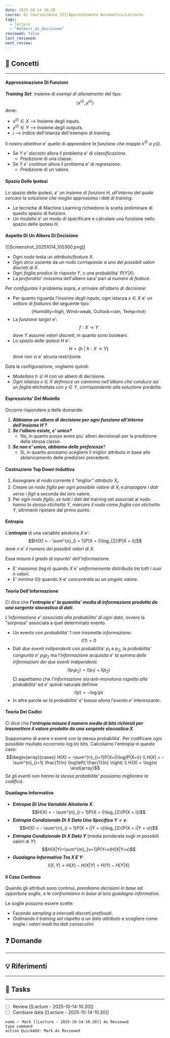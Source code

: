 ```yaml
---
date: 2025-10-14 10.20
course: 02 Courses/Anno III/Apprendimento Automatico/Lectures
tags:
  - lecture
  - "#alberi_di_decisione"
reviewed: false
last_reviewed:
next_review:
---
```

## 🧠 Concetti
---
#### Approssimazione Di Funzioni
___Training Set___: insieme di _esempi di allenamento_ del tipo: $$\langle x^{(i)}, y^{(i)} \rangle$$dove:
+ $x^{(i)} \in X$ --> Insieme degli inputs.
+ $y^{(i)} \in Y$ --> Insieme degli outputs.
+ $i$ --> Indice dell'istanza dell'esempio di training.

Il nostro _obiettivo_ e' quello di _apprendere la funzione che mappa $x^{(i)}$ a $y{(i)}$_.
+ Se _$Y$ e' discreto_ allora il problema e' di _classificazione_.
	+ Predizione di una classe.
+ Se _$Y$ e' continuo_ allora il problema e' di _regressione_.
	+ Predizione di un valore.
#### Spazio Delle Ipotesi
Lo spazio delle ipotesi, _e' un insieme di funzioni $H$, all'interno del quale cercare la soluzione che meglio approssima i dati di training_.
+ Le tecniche di Machine Learning richiedono la scelta preliminare di questo spazio di funzioni.
+ Un modello e' un modo di specificare e calcolare una funzione nello spazio delle ipotesi $H$.
#### Aspetto Di Un Albero Di Decisione
![[Screenshot_20251014_105300.png]]
+ Ogni _nodo_ testa un _attributo/feature_ $X$.
+ Ogni _arco_ uscente da un nodo _corrisponde a uno dei possibili valori discreti di_ $X$.
+ Ogni _foglia predice la risposta_ $Y$, o una probabilita' $P(Y|X)$.
+ La _profondita' massima_ dell'albero sara' pari al _numero di feature_.

Per _configurare_ il problema sopra, _e arrivare all'albero di decisione_:
+ Per quanto riguarda _l'insieme degli inputs_, ogni istanza $x \in X$ e' un _vettore di features_ del seguente tipo: $$\langle \text{Humidity=high, Wind=weak, Outlook=rain, Temp=hot} \rangle$$
+ La _funzione target_ e': $$f : X \to Y$$dove $Y$ assume _valori discreti_, in quanto sono booleani.
+ Lo _spazio delle ipotesi_ $H$ e': $$H = \{h \ | \ h:X \to Y\}$$dove non vi e' alcuna restrizione.

Data la configurazione, vogliamo quindi:
+ _Modellare $h \in H$_ con un albero di decisione.
+ _Ogni istanza_ $x \in X$ _definisce un cammino nell'albero che conduce ad un foglia_ etichettata con $y \in Y$, _corrispondente alla soluzione predetta_.
#### Espressivita' Del Modello
Occorre rispondere a delle domande:
1. ___Abbiamo un albero di decisione per ogni funzione all'interno dell'insieme $H$ ?___
2. ___Se l'albero esiste, e' unico?___
	+ No, in quanto posso avere piu' alberi decisionali per la predizione della stessa classe.
3. ___Se non e' unico, abbiamo delle preferenze___?
	+ Si, in quanto possiamo scegliere il miglior attributo in base allo sbilanciamento delle predizioni precedenti.
#### Costruzione Top Down Induttiva
1. Assegnare al _nodo_ corrente il _"miglior" attributo_ $X_{i}$.
2. Creare un _nodo figlio_ per _ogni possibile valore di_ $X_{i}$ e _propagare i dati verso i figli_ a seconda del loro valore.
3. Per _ogni nodo figlio_, _se tutti i dati_ del training set associati al nodo _hanno la stessa etichetta $Y$_, _marcare il nodo come foglia con etichetta $Y$_, altrimenti ripetere dal primo punto.
#### Entropia
L'___entropia___ di una variabile aleatoria $X$ e': $$H(X) = - \sum^{n}_{i = 1}P(X = i)\log_{2}(P(X = i))$$dove $n$ e' _il numero dei possibili valori di $X$_.

Essa _misura il grado di inpurita' dell'informazione_.
+ E' _massima_ ($\log n$) quando $X$ e' _uniformemente distribuita tra tutti i suoi $n$ valori_.
+ E' _minima_ ($0$) quando $X$ e' _concentrata su un singolo valore_.
#### Teoria Dell'informazione
Ci dice che ___l'entropia e' la quantita' media di informazione prodotta da una sorgente stocastica di dati___.

_L'informazione e' associata alla probabilita' di ogni dato_, ovvero la "sorpresa" associata a quel determinato evento.
+ Un evento con _probabilita'_ $1$ _non trasmette informazione_: $$I(1) = 0$$
+ Dati _due eventi indipendenti_ con probabilita' $p_{1}$ e $p_{2}$, la _probabilita' congiunta e'_ $p_{1}p_{2}$ ma _l'informazione acquisita e' la somma delle informazioni dei due eventi indipendenti_: $$I(p_{1}p_{2}) = I(p_{1}) + I(p_{2})$$
Ci aspettiamo che _l'informazione sia anti-monotona rispetto alla probabilita'_ ed e' quindi naturale definire $$I(p) = -\log(p)$$
+ In altre parole _se la probabilita' e' bassa allora l'evento e' interessante_.
#### Teoria Dei Codici
Ci dice che ___l'entropia misura il numero medio di bits richiesti per trasmettere il valore prodotto da una sorgente stocastica $X$___.

Supponiamo di avere $n$ eventi con la stessa probabilita'. Per codificare ogni possibile risultato occorrono $\log(n)$ bits.
Calcoliamo l'entropia in questo caso: $$\begin{array}{cases} H(X) = -\sum^{n}_{i=1}P(X=i)\log(P(X=i))  \\
H(X) = -\sum^{n}_{i=1} \frac{1}{n} \log\left( \frac{1}{n} \right)  \\ 
H(X) = \log(n) \end{array}$$
_Se gli eventi non hanno la stessa probabilita' possiamo migliorare la codifica_.
#### Guadagno Informativo
+ ___Entropia Di Una Variabile Aleatoria $X$___: $$H(X) = - \sum^{n}_{i = 1}P(X = i)\log_{2}(P(X = i))$$
+ ___Entropia Condizionale Di $X$ Dato Uno Specifico $Y = v$___: $$H(X) = - \sum^{n}_{i = 1}P(X = i|Y = v)\log_{2}(P(X = i|Y = v))$$
+ ___Entropia Condizionale Di $X$ Dato $Y$___ (media ponderata sugli $m$ possibili valori di $Y$): $$H(X|Y)=\sum^{m}_{v=1}P(Y=v)H(X|Y=v)$$
+ ___Guadagno Informativo Tra $X$ E $Y$___: $$I(X,Y)=H(X)-H(X|Y)=H(Y)-H(Y|X)$$
#### Il Caso Continuo
Quando gli attributi sono continui, _prendiamo decisioni in base ad opportune soglie_, e le _confrontiamo in base al loro guadagno informativo_.

Le soglie possono essere scelte:
+ Facendo _sampling a intervalli discreti prefissati_.
+ _Ordinando il training set rispetto a un dato attributo_ e scegliere come soglie i _valori medi tra dati consecutivi_.

## ❓ Domande
---

## 💡 Riferimenti
---

## 🧩 Tasks
---
+ [ ] Review [[Lecture - 2025-10-14-10.20]]
+ [ ] Cambiare data [[Lecture - 2025-10-14-10.20]]

```button 
name ✅ Mark [[Lecture - 2025-10-14-10.20]] As Reviewed 
type command 
action QuickAdd: Mark As Reviewed
```
